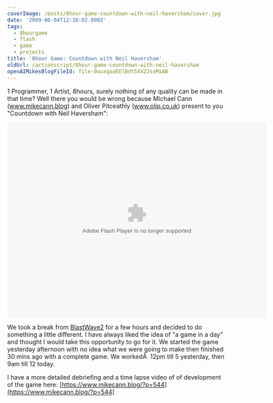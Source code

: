 ```yaml
---
coverImage: /posts/8hour-game-countdown-with-neil-haversham/cover.jpg
date: '2009-06-04T12:38:02.000Z'
tags:
  - 8hourgame
  - flash
  - game
  - projects
title: '8hour Game: Countdown with Neil Haversham'
oldUrl: /actionscript/8hour-game-countdown-with-neil-haversham
openAIMikesBlogFileId: file-9uuxqoaEElBdt5XXZJsxMiAB
---
```


1 Programmer, 1 Artist, 8hours, surely nothing of any quality can be made in that time? Well there you would be wrong because Michael Cann (www.mikecann.blog) and Oliver Pitceathly (www.olip.co.uk) present to you "Countdown with Neil Haversham":

<!-- more -->

<object width="600" height="450" data="https://www.mikecann.blog/projects/countdown/Countdown.swf" type="application/x-shockwave-flash"><param name="src" value="https://www.mikecann.blog/projects/countdown/Countdown.swf" /></object>

We took a break from [BlastWave2](https://www.mikecann.blog/?p=513) for a few hours and decided to do something a little different. I have always liked the idea of "a game in a day" and thought I would take this opportunity to go for it. We started the game yesterday afternoon with no idea what we were going to make then finished 30 mins ago with a complete game. We workedÂ  12pm till 5 yesterday, then 9am till 12 today.

I have a more detailed debriefing and a time lapse video of of development of the game here: [https://www.mikecann.blog/?p=544](https://www.mikecann.blog/?p=544)
